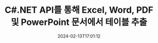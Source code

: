 ---
############################# Static ############################
layout: "auto-gen-parser"
date: 2024-02-13T17:01:12
draft: false
otherformats: 

############################# Head ############################
head_title: "C#.NET API를 통해 PDF, DOCX, PPTX, XLSX, EPUB 등에서 테이블 추출"
head_description: "GroupDocs.Parser .NET API를 사용하면 프로그래머가 PDF, DOC, DOCX, PPT, PPTX, EML, MSG, XLS, XLSX, CSV에서 테이블을 추출할 수 있습니다. , ODT, RTF 및 .NET 앱 내의 다른 많은 문서 유형."

############################# Header ############################
title: "C#.NET API를 통해 Excel, Word, PDF 및 PowerPoint 문서에서 테이블 추출"
description: "GroupDocs.Parser .NET API를 통해 프로그래머는 PDF, DOC, DOCX, PPT, PPTX, EML, MSG, XLS, XLSX, CSV에서 테이블을 추출할 수 있습니다. , ODT, RTF & EPUB 문서 또는 페이지."
bg_image: "https://cms.admin.containerize.com/templates/aspose/App_Themes/V3/images/bg/header1.png"
bg_overlay: false
button:
    enable: true
    icon: "fas fa-arrow-down"
    label: "무료 평가판 다운로드"
    link: "https://downloads.groupdocs.com/parser/net"

############################# SubMenu ############################
submenu:
    enable: true

    left:
        img_alt: "GroupDocs.Parser for .NET"
        image: "https://cms.admin.containerize.com/templates/groupdocs/images/product-logos/90x90-noborder/groupdocs-parser-net.png"
        product: "GroupDocs.Parser"
        platform: ".NET"

    middle:
        button:

            # button loop
            - link: "https://apireference.groupdocs.com/parser/net"
              text: "API 참조"

            # button loop
            - link: "https://github.com/groupdocs-parser"
              text: "코드 예제"

            # button loop
            - link: "https://products.groupdocs.app/parser/family"
              text: "라이브 데모"

            # button loop
            - link: "https://purchase.groupdocs.com/pricing/parser/net"
              text: "가격"

    right:
        link_download: "https://downloads.groupdocs.com/parser"
        link_learn: "https://docs.groupdocs.com/parser/net"
        link_buy: "https://purchase.groupdocs.com"

############################# About ############################
about:
    enable: true
    title: ".NET API를 통해 EMLX 파일에서 테이블을 추출하는 방법은 무엇입니까?"
    content: |
        표는 행과 열로 배열된 셀 모음입니다. 테이블은 상세하거나 복잡한 데이터를 사용자가 쉽게 읽고 볼 수 있도록 저장하고 정리하는 데 매우 중요한 역할을 합니다. 표는 목록 만들기, 정보 비교, 데이터 정렬, 정보 그룹화, 데이터의 추세 또는 패턴 강조 등 다양한 방법으로 사용할 수 있습니다. GroupDocs.Parser for .NET는 소프트웨어 프로그래머가 PDF, 이메일, 전자책, Word(DOC, { 318}), PowerPoint (PPT, PPTX), Excel (XLS, XLSX), 이메일(EML, MSG) 형식 등. .NET API에는 문서에서 모든 테이블 추출, 특정 페이지에서 테이블 추출, 테이블 셀 데이터 가져오기, 테이블 행 및 열의 총 수 가져오기, 행 높이 가져오기, 테이블의 데이터를 인쇄하고 그 이상일 수 있습니다.
        
        

############################# Steps ############################
steps:
    enable: true
    title_left: ".NET의 EMLX에서 테이블 추출"
    content_left: |
        [GroupDocs.Parser for .NET](/ko/parser/net/)를 사용하면 C# 개발자가 몇 가지 간단한 단계를 구현하여 EMLX 파일에서 테이블을 쉽게 추출할 수 있습니다.
        
        * 초기 문서에 대한 [파서](https://reference.groupdocs.com/net/parser/groupdocs.parser/parser) 개체를 인스턴스화합니다.
        * 문서가 테이블 추출을 지원하는지 확인하십시오.
        * [PageTableAreaOptions](https://reference.groupdocs.com/parser/net/groupdocs.parser.options/pagetableareaoptions/) 및 인스턴스화 [TemplateTableLayout](https://reference.groupdocs.com/parser/net/groupdocs.parser.templates/templatetablelayout/) 테이블 레이아웃을 설정하는 클래스
        * [GetTables](https://reference.groupdocs.com/parser/net/groupdocs.parser/parser/methods/gettables) 메서드를 호출하고 [PageTableArea](https://reference.groupdocs.com/parser/net/groupdocs.parser.data/pagetablearea) 개체;

    title_right: "테이블 추출에 대해 자세히 알아보기"
    content_right: |
        * <a href="https://docs.groupdocs.com/parser/net/extract-tables-from-document/">문서에서 테이블을 추출하는 방법</a>
        * <a href="https://docs.groupdocs.com/parser/net/extract-tables-from-document-page/">문서 페이지에서 표를 추출하는 방법</a>
 
    code: |
     {{% parser/additional-styles %}}
     {{< parser/code-parser title="C# 예제 코드를 사용하여 EMLX 파일에서 테이블을 추출하는 방법">}}

        ```csharp    
        // GroupDocs.Parser API를 사용하여 EMLX 파일에서 테이블 추출
        // Parser 클래스의 인스턴스 생성
        using (Parser parser = new Parser(filePath)) {
            // 문서가 테이블 추출을 지원하는지 확인
            if (!parser.Features.Tables) {
                Console.WriteLine("문서는 테이블 추출을 지원하지 않습니다.");
                return;
            }
            // 테이블 레이아웃 만들기
            TemplateTableLayout layout = new TemplateTableLayout(
                new double[] { 50, 95, 275, 415, 485, 545 },
                new double[] { 325, 340, 365, 395 });
            // 테이블 추출 옵션 만들기
            PageTableAreaOptions options = new PageTableAreaOptions(layout);
            // 문서에서 테이블을 추출합니다.
            IEnumerable<PageTableArea> tables = parser.GetTables(options);
            // 테이블 반복
            foreach (PageTableArea t in tables) {
                // 행 반복
                for (int row = 0; row < t.RowCount; row++) {
                    // 열을 반복
                    for (int column = 0; column < t.ColumnCount; column++) {
                        // 테이블 셀 가져오기
                        PageTableAreaCell cell = t[row, column];
                        if (cell != null) {
                            // 테이블 셀 텍스트 인쇄
                            Console.Write(cell.Text);
                            Console.Write(" | ");
                        }
                    }
                    Console.WriteLine();
                }
                Console.WriteLine();
            }
        }
        ```
     {{< /parser/code-parser >}}

############################# More ############################
more:
    enable: true
    title_left: "시스템 요구 사항"
    content_left: |
        GroupDocs.Parser for .NET API는 모든 주요 플랫폼 및 운영 체제에서 지원됩니다. 아래 코드를 실행하기 전에 시스템에 다음 필수 구성 요소가 설치되어 있는지 확인하십시오.
        
        * 운영 체제: Microsoft Windows, Linux, MacOS
        * 개발 환경: Microsoft Visual Studio, Xamarin, MonoDevelop
        * 프레임워크
        * [Nuget](https://www.nuget.org/packages/groupdocs.parser)에서 GroupDocs.Parser for .NET의 최신 버전을 다운로드하세요.

    title_right: "GroupDocs.Parser for .NET를 사용하는 이유"
    content_right: |
        * 지원되는 모든 문서에서 일반 텍스트 추출 지원    
        * 사용자 정의 템플릿을 통한 문서 분석    
        * 구조화된 텍스트 추출을 완벽하게 지원    
        * 키워드 및 정규 표현식을 통한 텍스트 검색    
        * 형식이 지정된 텍스트, 메타데이터, 이미지, 컨테이너 및 첨부 파일 추출    
        * 지원되는 일부 문서 형식의 목차 추출    
        * PDF 문서에서 양식 데이터 구문 분석    
        * 문서에서 하이퍼링크 추출   

############################# About Formats ############################
about_formats:
    enable: true

############################# More Formats ############################
more_formats:
    enable: true
    title: "다른 문서 형식에서 테이블 추출"
    content: |
        .NET 파일 형식 및 이미지에 대한 문서 구문 분석 및 테이블 스캐닝 API. 아래에 설명된 대로 널리 사용되는 일부 파일 형식에 대한 데이터를 추출합니다.

############################# Back to top ###############################
back_to_top:
    enable: true
---
